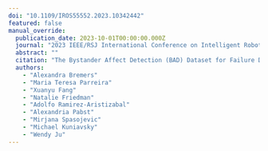 ```yaml
---
doi: "10.1109/IROS55552.2023.10342442"
featured: false
manual_override:
  publication_date: 2023-10-01T00:00:00.000Z
  journal: "2023 IEEE/RSJ International Conference on Intelligent Robots and Systems (IROS)"
  abstract: ""
  citation: "The Bystander Affect Detection (BAD) Dataset for Failure Detection in HRI (2023)"
  authors:
    - "Alexandra Bremers"
    - "Maria Teresa Parreira"
    - "Xuanyu Fang"
    - "Natalie Friedman"
    - "Adolfo Ramirez-Aristizabal"
    - "Alexandria Pabst"
    - "Mirjana Spasojevic"
    - "Michael Kuniavsky"
    - "Wendy Ju"
---
```


<!-- You can add additional content about this publication here if needed -->
